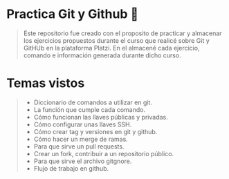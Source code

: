 # Practica Git y Github 🥑

> Este repositorio fue creado con el proposito de practicar y almacenar los ejercicios propuestos durante el curso que realicé sobre Git y GitHUb en la plataforma Platzi. En el almacené cada ejercicio, comando e información generada durante dicho curso.

# Temas vistos

> - Diccionario de comandos a utilizar en git.
> - La función que cumple cada comando.
> - Cómo funcionan las llaves públicas y privadas.
> - Cómo configurar unas llaves SSH.
> - Cómo crear tag y versiones en git y github.
> - Cómo hacer un merge de ramas.
> - Para que sirve un pull requests.
> - Crear un fork, contribuir a un repositorio público.
> - Para que sirve el archivo gitgnore.
> - Flujo de trabajo en github.
